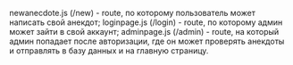 newanecdote.js (/new) - route, по которому пользователь может написать свой анекдот;
loginpage.js (/login) - route, по которому админ может зайти в свой аккаунт;
adminpage.js (/admin) - route, на который админ попадает после авторизации, где он может проверять анекдоты и отправлять в базу данных и на главную страницу.